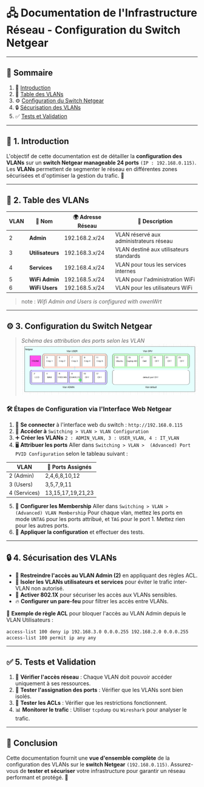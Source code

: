 # 🖧 Documentation de l'Infrastructure Réseau - Configuration du Switch Netgear

---

## 📖 Sommaire
1. 🎯 [Introduction](#1-introduction)
2. 📌 [Table des VLANs](#2-table-des-vlans)
3. ⚙️ [Configuration du Switch Netgear](#3-configuration-du-switch-netgear)
4. 🔒 [Sécurisation des VLANs](#4-securisation-des-vlans)
5. ✅ [Tests et Validation](#5-tests-et-validation)

---

## 🎯 1. Introduction
L'objectif de cette documentation est de détailler la **configuration des VLANs** sur un **switch Netgear manageable 24 ports** `(IP : 192.168.0.115)`. Les **VLANs** permettent de segmenter le réseau en différentes zones sécurisées et d'optimiser la gestion du trafic. 🚀

---

## 📌 2. Table des VLANs

| VLAN | 📛 **Nom** | 🌍 **Adresse Réseau** | 📜 **Description** |
|------|-------------|----------------------|-----------------------------|
| 2   | **Admin**       | 192.168.2.x/24       | VLAN réservé aux administrateurs réseau |
| 3   | **Utilisateurs**| 192.168.3.x/24       | VLAN destiné aux utilisateurs standards |
| 4   | **Services**    | 192.168.4.x/24       | VLAN pour tous les services internes |
| 5   | **WiFi Admin**  | 192.168.5.x/24       | VLAN pour l'administration WiFi |
| 6   | **WiFi Users**  | 192.168.5.x/24       | VLAN pour les utilisateurs WiFi |


> note : *Wifi Admin and Users is configured with owenWrt*

---

## ⚙️ 3. Configuration du Switch Netgear

> *Schéma des attribution des ports selon les VLAN*
![neatgearvlan](../img/neatgear.png)

### 🛠️ Étapes de Configuration via l'Interface Web Netgear
1. 🔗 **Se connecter** à l'interface web du switch : `http://192.168.0.115`
2. 🔄 **Accéder à** `Switching > VLAN > VLAN Configuration`
3. ➕ **Créer les VLANs** `2 : ADMIN_VLAN, 3 : USER_VLAN, 4 : IT_VLAN`  
4. 🖥️ **Attribuer les ports** Aller dans `Switching > VLAN >  (Advanced) Port PVID Configuration`
selon le tableau suivant :

| VLAN | 🔌 **Ports Assignés** |
|------|----------------------|
| 2 (Admin)     | 2,4,6,8,10,12     |
| 3 (Users)     | 3,5,7,9,11        |
| 4 (Services)  | 13,15,17,19,21,23 |

5. 🔄 **Configurer les Membership** Aller dans `Switching > VLAN > (Advanced) VLAN Membership` 
Pour chaque vlan, mettez les ports en mode `UNTAG` pour les ports attribué, et `TAG` pour le port 1. Mettez rien pour les autres ports.
6. 💾 **Appliquer la configuration** et effectuer des tests.

---

## 🔒 4. Sécurisation des VLANs

- 🔐 **Restreindre l'accès au VLAN Admin (2)** en appliquant des règles ACL.
- 🛑 **Isoler les VLANs utilisateurs et services** pour éviter le trafic inter-VLAN non autorisé.
- 🔑 **Activer 802.1X** pour sécuriser les accès aux VLANs sensibles.
- 🔥 **Configurer un pare-feu** pour filtrer les accès entre VLANs.

📜 **Exemple de règle ACL** pour bloquer l'accès au VLAN Admin depuis le VLAN Utilisateurs :
```shell
access-list 100 deny ip 192.168.3.0 0.0.0.255 192.168.2.0 0.0.0.255
access-list 100 permit ip any any
```

---

## ✅ 5. Tests et Validation

1. 🔎 **Vérifier l'accès réseau** : Chaque VLAN doit pouvoir accéder uniquement à ses ressources.
2. 🔄 **Tester l'assignation des ports** : Vérifier que les VLANs sont bien isolés.
3. 🚨 **Tester les ACLs** : Vérifier que les restrictions fonctionnent.
4. 📊 **Monitorer le trafic** : Utiliser `tcpdump` ou `Wireshark` pour analyser le trafic.

---

## 🎯 Conclusion
Cette documentation fournit une **vue d'ensemble complète** de la configuration des VLANs sur le **switch Netgear** `(192.168.0.115)`. Assurez-vous de **tester et sécuriser** votre infrastructure pour garantir un réseau performant et protégé. 🚀

